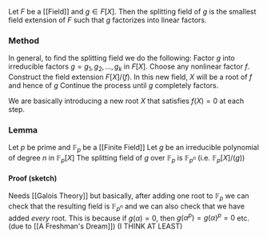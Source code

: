 Let $F$ be a [[Field]] and $g\in F[X]$. 
Then the splitting field of $g$ is the smallest field extension of $F$
such that $g$ factorizes into linear factors. 
### Method
In general, to find the splitting field we do the following:
Factor $g$ into irreducible factors $g=g_{1},g_{2},\dots,g_{k}$ in $F[X]$.
Choose any nonlinear factor $f$. 
Construct the field extension $F[X] /(f)$.
In this new field, $X$ will be a root of $f$ and hence of $g$
Continue the process until $g$ completely factors. 

We are basically introducing a new root $X$ that satisfies $f(X)=0$ at each step.

### Lemma
Let $p$ be prime and $\mathbb{F}_{p}$ be a [[Finite Field]]
Let $g$ be an irreducible polynomial of degree $n$ in $\mathbb{F}_{p}[X]$
The splitting field of $g$ over $\mathbb{F}_{p}$ is $\mathbb{F}_{p^{n}}$ 
(i.e. $\mathbb{F}_{p}[X] /(g)$)
#### Proof (sketch)
Needs [[Galois Theory]] but basically, after adding one root to $\mathbb{F}_{p}$
we can check that the resulting field is $\mathbb{F}_{p^{n}}$ and we can also check 
that we have added *every* root.
This is because if $g(\alpha)=0$, then $g(\alpha^{p})=g(\alpha)^{p}=0$ etc.
(due to [[A Freshman's Dream]])
(I THINK AT LEAST)
